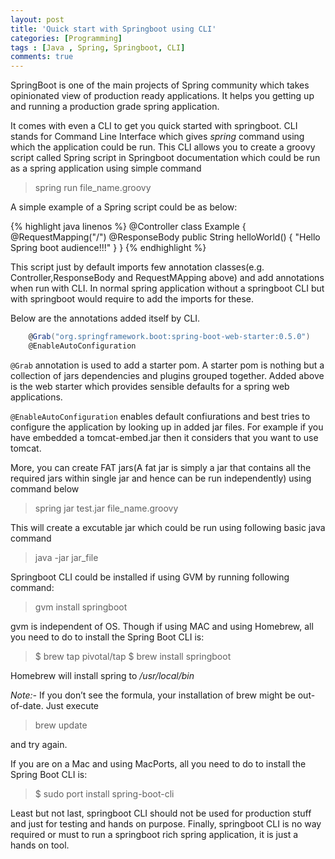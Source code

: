 ```yaml
---
layout: post
title: 'Quick start with Springboot using CLI'
categories: [Programming]
tags : [Java , Spring, Springboot, CLI]
comments: true
---
```


SpringBoot is one of the main projects of Spring community which takes opinionated view of production ready applications. It helps you getting up and running a production grade spring application.

It comes with even a CLI to get you quick started with springboot. CLI stands for Command Line Interface which gives *spring* command using which the application could be run.
This CLI allows you to create a groovy script called Spring script in Springboot documentation which could be run as a spring application using simple command

> spring run file_name.groovy

A simple example of a Spring script could be as below:

{% highlight java linenos %}
    @Controller
    class Example {
        @RequestMapping("/")
        @ResponseBody 
        public String helloWorld() {
            "Hello Spring boot audience!!!"
        }
    }
{% endhighlight %}

This script just by default imports few annotation classes(e.g. Controller,ResponseBody and RequestMApping above) and add annotations when run with CLI. In normal spring application without a springboot CLI but with springboot would require to add the imports for these.
    
Below are the annotations added itself by CLI.

```groovy 
    @Grab("org.springframework.boot:spring-boot-web-starter:0.5.0")
    @EnableAutoConfiguration
```


`@Grab` annotation is used to add a starter pom. A starter pom is nothing but a collection of jars dependencies and plugins grouped together.
Added above is the web starter which provides sensible defaults for a spring web applications.

`@EnableAutoConfiguration` enables default confiurations and best tries to configure the application by looking up in added jar files. For example if you have embedded a tomcat-embed.jar then it considers that you want to use tomcat.

More, you can create FAT jars(A fat jar is simply a jar that contains all the required jars within single jar and hence can be run independently) using command below



> spring jar test.jar file_name.groovy


This will create a excutable jar which could be run using following basic java command

> java -jar jar_file

Springboot CLI could be installed if using GVM by running following command:

> gvm install springboot

gvm is independent of OS. Though if using MAC and using Homebrew, all you need to do to install the Spring Boot CLI is:

> $ brew tap pivotal/tap
> $ brew install springboot

Homebrew will install spring to _/usr/local/bin_

*Note:-* If you don’t see the formula, your installation of brew might be out-of-date. Just execute

> brew update

and try again.

If you are on a Mac and using MacPorts, all you need to do to install the Spring Boot CLI is:

> $ sudo port install spring-boot-cli 

Least but not last, springboot CLI should not be used for production stuff and just for testing and hands on purpose.
Finally, springboot CLI is no way required or must to run a springboot rich spring application, it is just a hands on tool.

